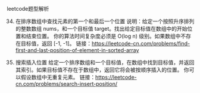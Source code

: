 leetcode题型解析  

34. 在排序数组中查找元素的第一个和最后一个位置
    说明：给定一个按照升序排列的整数数组 nums，和一个目标值 target。找出给定目标值在数组中的开始位置和结束位置。
    你的算法时间复杂度必须是 O(log n) 级别。如果数组中不存在目标值，返回 [-1, -1]。
    链接：https://leetcode-cn.com/problems/find-first-and-last-position-of-element-in-sorted-array
    
35. 搜索插入位置
    给定一个排序数组和一个目标值，在数组中找到目标值，并返回其索引。如果目标值不存在于数组中，返回它将会被按顺序插入的位置。
    你可以假设数组中无重复元素。
    链接：https://leetcode-cn.com/problems/search-insert-position/